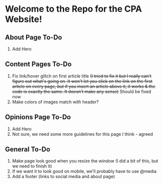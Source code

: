 # Welcome to the Repo for the CPA Website!

## About Page To-Do
1. Add Hero

## Content Pages To-Do
1. Fix link/hover glitch on first article title ~~(I tried to fix it but I really can't figure out what's going on. It won't let you click on the link on the first article on every page, but if you insert an article above it, it works & the code is exactly the same. It doesn't make any sense)~~ Should be fixed now
2. Make colors of images match with header?

## Opinions Page To-Do
1. Add Hero
2. Not sure, we need some more guidelines for this page I think - agreed

## General To-Do
1. Make page look good when you resize the window (I did a bit of this, but we need to finish it)
2. If we want it to look good on mobile, we'll probably have to use @media
3. Add a footer (links to social media and about page)
